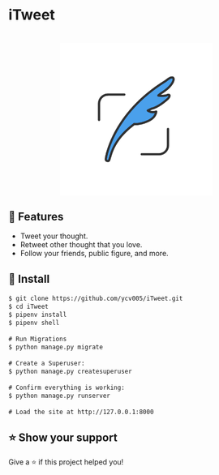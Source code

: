 # iTweet

<h1 align="center"><img align="center" width="300" src="static/images/logo.png" alt="iTweet logo"></h1>

## 🚀 Features

- Tweet your thought.
- Retweet other thought that you love.
- Follow your friends, public figure, and more.

## 📖 Install

```
$ git clone https://github.com/ycv005/iTweet.git
$ cd iTweet
$ pipenv install
$ pipenv shell

# Run Migrations
$ python manage.py migrate

# Create a Superuser:
$ python manage.py createsuperuser

# Confirm everything is working:
$ python manage.py runserver

# Load the site at http://127.0.0.1:8000
```

## ⭐️ Show your support

Give a ⭐️ if this project helped you!

<!-- Video to start- 3:26:00 -->
